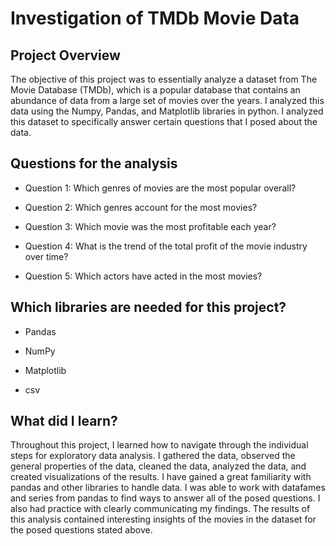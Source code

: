 
# Investigation of TMDb Movie Data

## Project Overview

The objective of this project was to essentially analyze a dataset from The Movie Database (TMDb), which is a popular database that contains an abundance of data from a large set of movies over the years. I analyzed this data using the Numpy, Pandas, and Matplotlib libraries in python. I analyzed this dataset to specifically answer certain questions that I posed about the data.

## Questions for the analysis

- Question 1: Which genres of movies are the most popular overall? 


- Question 2: Which genres account for the most movies?


- Question 3: Which movie was the most profitable each year?


- Question 4: What is the trend of the total profit of the movie industry over time?


- Question 5: Which actors have acted in the most movies?

## Which libraries are needed for this project?

- Pandas


- NumPy


- Matplotlib


- csv

## What did I learn?

Throughout this project, I learned how to navigate through the individual steps for exploratory data analysis. I gathered the data, observed the general properties of the data, cleaned the data, analyzed the data, and created visualizations of the results. I have gained a great familiarity with pandas and other libraries to handle data. I was able to work with datafames and series from pandas to find ways to answer all of the posed questions. I also had practice with clearly communicating my findings. The results of this analysis contained interesting insights of the movies in the dataset for the posed questions stated above.

